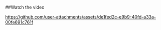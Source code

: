##Watch the video



https://github.com/user-attachments/assets/de1fed2c-e9b9-40fd-a33a-00fe691c761f
